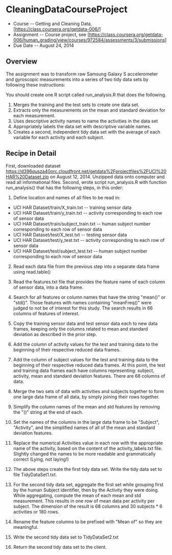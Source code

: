 CleaningDataCourseProject
=========================

* Course --
Getting
and
Cleaning
Data,
[https://class.coursera.org/getdata-006/]
* Assignment --	Course
project,
see [https://class.coursera.org/getdata-006/human_grading/view/courses/972584/assessments/3/submissions]
* Due
Date -- August
24,
2014


## Overview

The assignment was to transform raw Samsung Galaxy S accelerometer and gyroscopic measurements into a series of two tidy data sets by following these instructions:

You should create one R script called run_analysis.R that does the following. 
1. Merges the training and the test sets to create one data set.
2. Extracts only the measurements on the mean and standard deviation for each measurement. 
3. Uses descriptive activity names to name the activities in the data set
4. Appropriately labels the data set with descriptive variable names. 
5. Creates a second, independent tidy data set with the average of each variable for each activity and each subject. 

## Recipe in Detail

First, downloaded dataset https://d396qusza40orc.cloudfront.net/getdata%2Fprojectfiles%2FUCI%20HAR%20Dataset.zip on August 12, 2014. Unzipped data onto computer and read all informational files.
Second, wrote script run_analysis.R with function run_analysis() that has the following steps, in this order:
1. Define location and names of all files to be read in:
  * UCI HAR Dataset/train/X_train.txt -- training sensor data
  * UCI HAR Dataset/train/y_train.txt -- activity corresponding to each row of sensor data
  * UCI HAR Dataset/train/subject_train.txt -- human subject number corresponding to each row of sensor data
  * UCI HAR Dataset/test/X_test.txt -- testing sensor data
  * UCI HAR Dataset/test/y_test.txt -- activity corresponding to each row of sensor data
  * UCI HAR Dataset/test/subject_test.txt -- human subject number corresponding to each row of sensor data

2. Read each data file from the previous step into a separate data frame using read.table()

3. Read the features.txt file that provides the feature name of each column of sensor data, into a data frame.

4. Search for all features or column names that have the string "mean()" or "std()". Those features with names containing "meanFreq()" were judged to not be of interest for this study. The search results in 66 columns of features of interest.

5. Copy the training sensor data and test sensor data each to new data frames, keeping only the columns related to mean and standard deviation as described in the prior step.

6. Add the column of activity values for the test and training data to the beginning of their respective reduced data frames.

7. Add the column of subject values for the test and training data to the beginning of their respective reduced data frames. At this point, the test and training data frames each have columns representing: subject, activity, mean and standard deviation features. There are 68 columns of data.

8. Merge the two sets of data with activities and subjects together to form one large data frame of all data, by simply joining their rows together.

9. Simplify the column names of the mean and std features by removing the "()" string at the end of each.

10. Set the names of the columns in the large data frame to be "Subject", "Activity", and the simplified names of all of the mean and standard deviation features.

11. Replace the numerical Activities value in each row with the appropriate name of the activity, based on the content of the activity_labels.txt file. Slightly changed the names to be more readable and grammatically correct (Lying, not laying!)

12. The above steps create the first tidy data set. Write the tidy data set to file TidyDataSet1.txt.

13. For the second tidy data set, aggregate the first set while grouping first by the human Subject identifier, then by the Activity they were doing. While aggregating, compute the mean of each mean and std measurement. This results in one row of mean data per activity per subject. The dimension of the result is 68 columns and 30 subjects * 6 activities or 180 rows.

14. Rename the feature columns to be prefixed with "Mean of" so they are meaningful.

15. Write the second tidy data set to TidyDataSet2.txt

16. Return the second tidy data set to the client.

